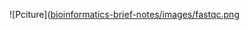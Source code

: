 ![Pciture]([bioinformatics-brief-notes/images/fastqc.png](/bioinformatics-brief-notes/images/fastqc.png?raw=true)
